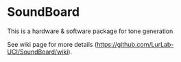 # SoundBoard
This is a hardware &amp; software package for tone generation 

See wiki page for more details (https://github.com/LurLab-UCI/SoundBoard/wiki).

